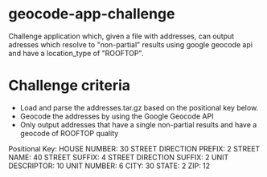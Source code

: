 # geocode-app-challenge

Challenge application which, given a file with addresses, can output adresses which resolve to "non-partial" results using google geocode api and have a location_type of "ROOFTOP".

# Challenge criteria

- Load and parse the addresses.tar.gz based on the positional key below.
- Geocode the addresses by using the Google Geocode API
- Only output addresses that have a single non-partial results and have a geocode of ROOFTOP quality

Positional Key:
HOUSE NUMBER: 30
STREET DIRECTION PREFIX: 2
STREET NAME: 40
STREET SUFFIX: 4
STREET DIRECTION SUFFIX: 2
UNIT DESCRIPTOR: 10
UNIT NUMBER: 6
CITY: 30
STATE: 2
ZIP: 12

